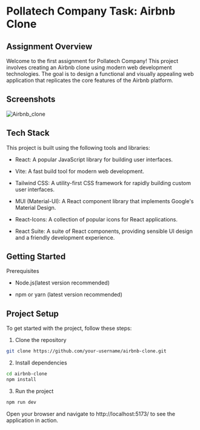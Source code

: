 
# Pollatech Company Task: Airbnb Clone
## Assignment Overview

Welcome to the first assignment for Pollatech Company! This project involves creating an Airbnb clone using modern web development technologies. The goal is to design a functional and visually appealing web application that replicates the core features of the Airbnb platform.
## Screenshots

![Airbnb_clone](https://github.com/user-attachments/assets/f19adbbf-ae80-4080-8070-d180dfc4f7ed)
## Tech Stack

This project is built using the following tools and libraries:

- React: A popular JavaScript library for building user interfaces.

- Vite: A fast build tool for modern web development.

- Tailwind CSS: A utility-first CSS framework for rapidly building custom user interfaces.

- MUI (Material-UI): A React component library that implements Google's Material Design.

- React-Icons: A collection of popular icons for React applications.

- React Suite: A suite of React components, providing sensible UI design and a friendly development experience.
## Getting Started

Prerequisites

- Node.js(latest version recommended)

- npm or yarn (latest version recommended)

## Project Setup

To get started with the project, follow these steps:

1. Clone the repository

```bash
git clone https://github.com/your-username/airbnb-clone.git

```
2. Install dependencies

```bash
cd airbnb-clone
npm install

```

3. Run the project

```bash
npm run dev

```

Open your browser and navigate to http://localhost:5173/ to see the application in action.


